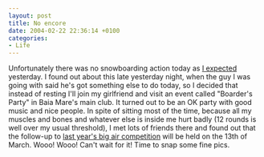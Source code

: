 ```yaml
---
layout: post
title: No encore
date: 2004-02-22 22:36:14 +0100
categories:
- Life
---
```

Unfortunately there was no snowboarding action today as <a href="http://www.rusiczki.net/2004/02/21/snowboarding-trip/" title="Kitsched - Snowboarding trip">I expected</a> yesterday. I found out about this late yesterday night, when the guy I was going with said he's got something else to do today, so I decided that instead of resting I'll join my girlfriend and visit an event called "Boarder's Party" in Baia Mare's main club. It turned out to be an OK party with good music and nice people. In spite of sitting most of the time, because all my muscles and bones and whatever else is inside me hurt badly (12 rounds is well over my usual threshold), I met lots of friends there and found out that the follow-up to <a href="http://www.rusiczki.net/2003/03/14/finally-an-active-day-ahead/" title="Kitsched - Finally, an active day ahead">last year's big air competition</a> will be held on the 13th of March. Wooo! Wooo! Can't wait for it! Time to snap some fine pics.
